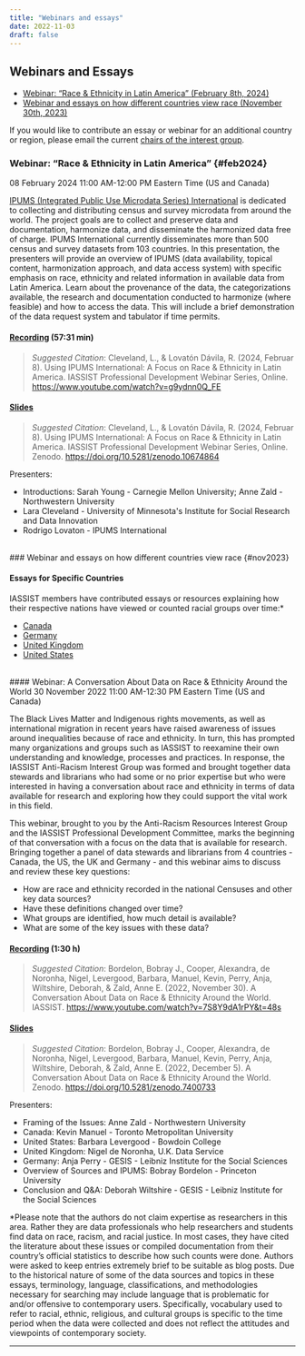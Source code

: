 ```yaml
---
title: "Webinars and essays"
date: 2022-11-03
draft: false
---
```

## Webinars and Essays

- [Webinar: “Race & Ethnicity in Latin America” (February 8th, 2024)](/community/diversity-equity-and-inclusion-data-resources/webinars#feb2024)
- [Webinar and essays on how different countries view race (November 30th, 2023)](/community/diversity-equity-and-inclusion-data-resources/webinars#nov2023)

If you would like to contribute an essay or webinar for an additional country or region, please email the current [chairs of the interest group](/community/diversity-equity-and-inclusion-data-resources).


### Webinar: “Race & Ethnicity in Latin America” {#feb2024}
08 February 2024 11:00 AM-12:00 PM Eastern Time (US and Canada)

[IPUMS (Integrated Public Use Microdata Series) International](https://international.ipums.org/international/) is dedicated to collecting and distributing census and survey microdata from around the world. The project goals are to collect and preserve data and documentation, harmonize data, and disseminate the harmonized data free of charge. IPUMS International currently disseminates more than 500 census and survey datasets from 103 countries. In this presentation, the presenters will provide an overview of IPUMS (data availability, topical content, harmonization approach, and data access system) with specific emphasis on race, ethnicity and related information in available data from Latin America. Learn about the provenance of the data, the categorizations available, the research and documentation conducted to harmonize (where feasible) and how to access the data. This will include a brief demonstration of the data request system and tabulator if time permits.

#### [Recording](https://www.youtube.com/watch?v=g9ydnn0Q_FE) (57:31 min)
> *Suggested Citation*: Cleveland, L., & Lovatón Dávila, R. (2024, Februar 8). Using IPUMS International: A Focus on Race & Ethnicity in Latin America. IASSIST Professional Development Webinar Series, Online. https://www.youtube.com/watch?v=g9ydnn0Q_FE

#### [Slides](https://doi.org/10.5281/zenodo.10674864)
> *Suggested Citation*: Cleveland, L., & Lovatón Dávila, R. (2024, Februar 8). Using IPUMS International: A Focus on Race & Ethnicity in Latin America. IASSIST Professional Development Webinar Series, Online. Zenodo. https://doi.org/10.5281/zenodo.10674864

Presenters:
- Introductions: Sarah Young - Carnegie Mellon University; Anne Zald - Northwestern University
- Lara Cleveland - University of Minnesota's Institute for Social Research and Data Innovation 
- Rodrigo Lovaton - IPUMS International

<br>
### Webinar and essays on how different countries view race {#nov2023}

#### Essays for Specific Countries
IASSIST members have contributed essays or resources explaining how their respective nations have viewed or counted racial groups over time:*

- [Canada](/community/antiracismresources-ig/canada)
- [Germany](/community/antiracismresources-ig/germany)
- [United Kingdom](/community/antiracismresources-ig/uk)
- [United States](/community/antiracismresources-ig/us)

<br>
#### Webinar: A Conversation About Data on Race & Ethnicity Around the World
30 November 2022 11:00 AM-12:30 PM Eastern Time (US and Canada)

The Black Lives Matter and Indigenous rights movements, as well as international migration in recent years have raised awareness of issues around inequalities because of race and ethnicity. In turn, this has prompted many organizations and groups such as IASSIST to reexamine their own understanding and knowledge, processes and practices. In response, the IASSIST Anti-Racism Interest Group was formed and brought together data stewards and librarians who had some or no prior expertise but who were interested in having a conversation about race and ethnicity in terms of data available for research and exploring how they could support the vital work in this field.

This webinar, brought to you by the Anti-Racism Resources Interest Group and the IASSIST Professional Development Committee, marks the beginning of that conversation with a focus on the data that is available for research. Bringing together a panel of data stewards and librarians from 4 countries - Canada, the US, the UK and Germany - and this webinar aims to discuss and review these key questions:

- How are race and ethnicity recorded in the national Censuses and other key data sources?
- Have these definitions changed over time?
- What groups are identified, how much detail is available?
- What are some of the key issues with these data?


#### [Recording](https://www.youtube.com/watch?v=7S8Y9dA1rPY&t=48s) (1:30 h)

> *Suggested Citation*:  Bordelon, Bobray J., Cooper, Alexandra, de Noronha, Nigel, Levergood, Barbara, Manuel, Kevin, Perry, Anja, Wiltshire, Deborah, & Zald, Anne E. \(2022, November 30). A Conversation About Data on Race & Ethnicity Around the World. IASSIST.  https://www.youtube.com/watch?v=7S8Y9dA1rPY&t=48s

#### [Slides](https://doi.org/10.5281/zenodo.7400733)

> *Suggested Citation*:  Bordelon, Bobray J., Cooper, Alexandra, de Noronha, Nigel, Levergood, Barbara, Manuel, Kevin, Perry, Anja, Wiltshire, Deborah, & Zald, Anne E. \(2022, December 5). A Conversation About Data on Race & Ethnicity Around the World. Zenodo. https://doi.org/10.5281/zenodo.7400733

Presenters:
- Framing of the Issues: Anne Zald - Northwestern University
- Canada: Kevin Manuel - Toronto Metropolitan University
- United States: Barbara Levergood - Bowdoin College
- United Kingdom: Nigel de Noronha, U.K. Data Service
- Germany: Anja Perry - GESIS - Leibniz Institute for the Social Sciences
- Overview of Sources and IPUMS: Bobray Bordelon - Princeton University
- Conclusion and Q&A: Deborah Wiltshire - GESIS - Leibniz Institute for the Social Sciences

*Please note that the authors do not claim expertise as researchers in this area. Rather they are data professionals who help researchers and students find data on race, racism, and racial justice. In most cases, they have cited the literature about these issues or compiled documentation from their country’s official statistics to describe how such counts were done. Authors were asked to keep entries extremely brief to be suitable as blog posts. Due to the historical nature of some of the data sources and topics in these essays, terminology, language, classifications, and methodologies necessary for searching may include language that is problematic for and/or offensive to contemporary users. Specifically, vocabulary used to refer to racial, ethnic, religious, and cultural groups is specific to the time period when the data were collected and does not reflect the attitudes and viewpoints of contemporary society.
<hr>
